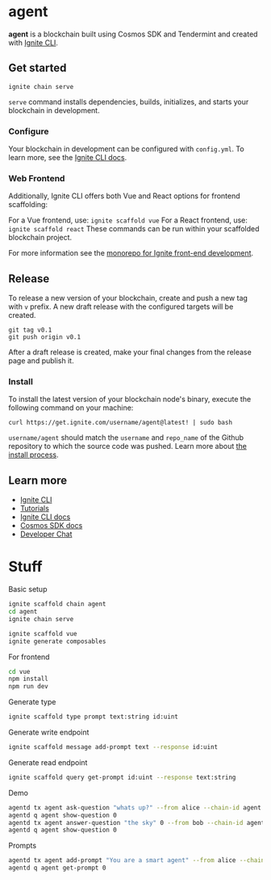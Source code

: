 # agent
**agent** is a blockchain built using Cosmos SDK and Tendermint and created with [Ignite CLI](https://ignite.com/cli).

## Get started

```
ignite chain serve
```

`serve` command installs dependencies, builds, initializes, and starts your blockchain in development.

### Configure

Your blockchain in development can be configured with `config.yml`. To learn more, see the [Ignite CLI docs](https://docs.ignite.com).

### Web Frontend

Additionally, Ignite CLI offers both Vue and React options for frontend scaffolding:

For a Vue frontend, use: `ignite scaffold vue`
For a React frontend, use: `ignite scaffold react`
These commands can be run within your scaffolded blockchain project.


For more information see the [monorepo for Ignite front-end development](https://github.com/ignite/web).

## Release
To release a new version of your blockchain, create and push a new tag with `v` prefix. A new draft release with the configured targets will be created.

```
git tag v0.1
git push origin v0.1
```

After a draft release is created, make your final changes from the release page and publish it.

### Install
To install the latest version of your blockchain node's binary, execute the following command on your machine:

```
curl https://get.ignite.com/username/agent@latest! | sudo bash
```
`username/agent` should match the `username` and `repo_name` of the Github repository to which the source code was pushed. Learn more about [the install process](https://github.com/allinbits/starport-installer).

## Learn more

- [Ignite CLI](https://ignite.com/cli)
- [Tutorials](https://docs.ignite.com/guide)
- [Ignite CLI docs](https://docs.ignite.com)
- [Cosmos SDK docs](https://docs.cosmos.network)
- [Developer Chat](https://discord.gg/ignite)


# Stuff


Basic setup
```bash
ignite scaffold chain agent
cd agent
ignite chain serve

ignite scaffold vue
ignite generate composables
```

For frontend
```bash
cd vue
npm install
npm run dev
```

Generate type
```bash
ignite scaffold type prompt text:string id:uint
```

Generate write endpoint
```bash
ignite scaffold message add-prompt text --response id:uint
```

Generate read endpoint
```bash
ignite scaffold query get-prompt id:uint --response text:string
```

Demo
```bash
agentd tx agent ask-question "whats up?" --from alice --chain-id agent
agentd q agent show-question 0
agentd tx agent answer-question "the sky" 0 --from bob --chain-id agent
agentd q agent show-question 0
```

Prompts
```bash
agentd tx agent add-prompt "You are a smart agent" --from alice --chain-id agent
agentd q agent get-prompt 0
```

